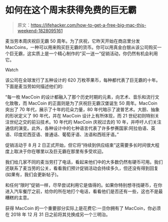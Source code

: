 # 如何在这个周末获得免费的巨无霸

> 原文：<https://lifehacker.com/how-to-get-a-free-big-mac-this-weekend-1828095161>

麦当劳本周庆祝巨无霸 50 周年。为了庆祝，它昨天开始在商店里分发 MacCoins，一种可以用来购买巨无霸的货币。你可以用真金白银从该公司购买一个巨无霸，这实质上是一个精心制作的“买一送一”促销活动，你仍然有机会利用它。

Watch

该公司在全球发行了五种设计的 620 万枚苹果币，每种都代表了巨无霸的十年。下面是麦当劳如何描述他们的:

“每一枚 MacCoin 的设计都融入了那个历史时期的元素，向艺术、音乐和流行文化致敬，而 MacCoin 的正面则是为了庆祝巨无霸汉堡诞生 50 周年。MacCoin 突出了 70 年代，展示了十年的花朵力量，80 年代暗示了波普艺术。大胆、抽象的形状定义了 90 年代，并在 MacCoin 设计上有所体现，而 21 世纪初则特别关注世纪之交的前沿技术。10 年代的 MacCoin 庆祝过去的 10 年，并呼吁人们关注通信的演变。此外，各种设计中的七种语言代表了许多参赛国家:阿拉伯语、英语、印度尼西亚语、普通话、葡萄牙语、法语和西班牙语。”

促销活动于 8 月 2 日正式开始，但它将“持续到供应结束”这需要多长时间很大程度上取决于你在哪里以及巨无霸在那里有多受欢迎。

我们给几家不同的麦当劳打了电话，看起来他们中的大多数仍然有硬币可用。我们还联系了麦当劳的公关，看看我们预计促销活动会持续多久，但还没有得到回复(如果有，我们会更新帖子)。

和任何“限时”促销一样，尽早尝试利用它是值得的。如果你特别想寻找硬币，在你进入汽车餐厅之前，给你的所在地打个电话，看看他们是否还有一些，这也不是最糟糕的主意。

获得 MacCoin 的一个重要部分实际上是花费它:一旦你拥有了 MacCoin，你必须在 2018 年 12 月 31 日之前将其兑换成另一个三明治。
